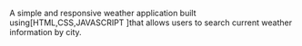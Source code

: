 A simple and responsive weather application built using[HTML,CSS,JAVASCRIPT ]that allows users to search current weather information by city.
